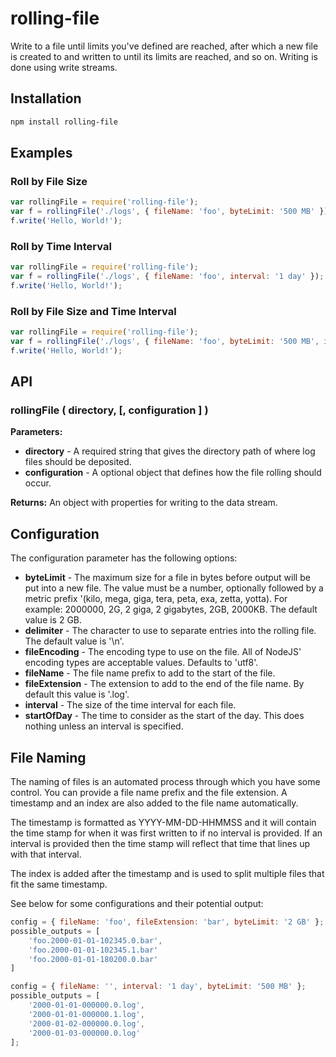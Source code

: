 # rolling-file

Write to a file until limits you've defined are reached, after which a new file is created to and written to until its limits are reached, and so on. Writing is done using write streams.

## Installation

```sh
npm install rolling-file
```

## Examples

### Roll by File Size

```js
var rollingFile = require('rolling-file');
var f = rollingFile('./logs', { fileName: 'foo', byteLimit: '500 MB' });
f.write('Hello, World!');
```

### Roll by Time Interval

```js
var rollingFile = require('rolling-file');
var f = rollingFile('./logs', { fileName: 'foo', interval: '1 day' });
f.write('Hello, World!');
```

### Roll by File Size and Time Interval

```js
var rollingFile = require('rolling-file');
var f = rollingFile('./logs', { fileName: 'foo', byteLimit: '500 MB', interval: '1 day' });
f.write('Hello, World!');
```

## API

### rollingFile ( directory, [, configuration ] )

**Parameters:**

 - **directory** - A required string that gives the directory path of where log files should be deposited.
 - **configuration** - A optional object that defines how the file rolling should occur.
 
 **Returns:** An object with properties for writing to the data stream.

## Configuration

The configuration parameter has the following options:

 - **byteLimit** - The maximum size for a file in bytes before output will be put into a new file. The value must be a number, optionally followed by a metric prefix '(kilo, mega, giga, tera, peta, exa, zetta, yotta). For example: 2000000,  2G, 2 giga, 2 gigabytes, 2GB, 2000KB. The default value is 2 GB.
 - **delimiter** - The character to use to separate entries into the rolling file. The default value is '\n'.
 - **fileEncoding** - The encoding type to use on the file. All of NodeJS' encoding types are acceptable values. Defaults to 'utf8'.
 - **fileName** - The file name prefix to add to the start of the file.
 - **fileExtension** - The extension to add to the end of the file name. By default this value is '.log'.
 - **interval** - The size of the time interval for each file.
 - **startOfDay** - The time to consider as the start of the day. This does nothing unless an interval is specified.

## File Naming

The naming of files is an automated process through which you have some control. You can provide a file name prefix and the file extension. A timestamp and an index are also added to the file name automatically.

The timestamp is formatted as YYYY-MM-DD-HHMMSS and it will contain the time stamp for when it was first written to if no interval is provided. If an interval is provided then the time stamp will reflect that time that lines up with that interval.

The index is added after the timestamp and is used to split multiple files that fit the same timestamp.

See below for some configurations and their potential output:

```js
config = { fileName: 'foo', fileExtension: 'bar', byteLimit: '2 GB' };
possible_outputs = [
    'foo.2000-01-01-102345.0.bar',
    'foo.2000-01-01-102345.1.bar'
    'foo.2000-01-01-180200.0.bar'
]
```

```js
config = { fileName: '', interval: '1 day', byteLimit: '500 MB' };
possible_outputs = [
    '2000-01-01-000000.0.log',
    '2000-01-01-000000.1.log',
    '2000-01-02-000000.0.log',
    '2000-01-03-000000.0.log'
];
```